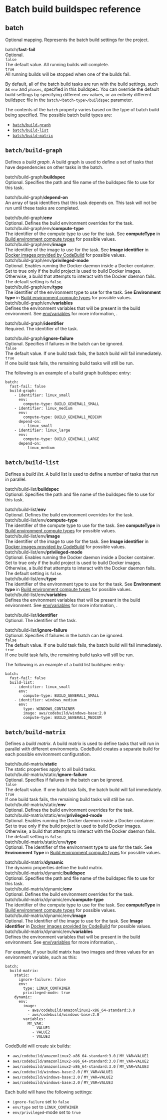 # Batch build buildspec reference<a name="batch-build-buildspec"></a>

## batch<a name="build-spec.batch"></a>

Optional mapping\. Represents the batch build settings for the project\.

batch/**fast\-fail**  
Optional\.     
`false`  
The default value\. All running builds will complete\.   
`true`  
All running builds will be stopped when one of the builds fail\.

By default, all of the batch build tasks are run with the build settings, such as `env` and `phases`, specified in this buildspec\. You can override the default build settings by specifying different `env` values, or an entirely different buildspec file in the `batch/<batch-type>/buildspec` parameter\.

The contents of the `batch` property varies based on the type of batch build being specified\. The possible batch build types are:
+ [`batch/build-graph`](#build-spec.batch.build-graph)
+ [`batch/build-list`](#build-spec.batch.build-list)
+ [`batch/build-matrix`](#build-spec.batch.build-matrix)

## `batch/build-graph`<a name="build-spec.batch.build-graph"></a>

Defines a *build graph*\. A build graph is used to define a set of tasks that have dependencies on other tasks in the batch\. 

batch/build\-graph/**buildspec**  
Optional\. Specifies the path and file name of the buildspec file to use for this task\.

batch/build\-graph/**depend\-on**  
An array of task identifiers that this task depends on\. This task will not be run until these tasks are completed\.

batch/build\-graph/**env**  
Optional\. Defines the build environment overrides for the task\.     
batch/build\-graph/env/**compute\-type**  
The identifier of the compute type to use for the task\. See **computeType** in [Build environment compute types](build-env-ref-compute-types.md) for possible values\.  
batch/build\-graph/env/**image**  
The identifier of the image to use for the task\. See **Image identifier** in [Docker images provided by CodeBuild](build-env-ref-available.md) for possible values\.  
batch/build\-graph/env/**privileged\-mode**  
Optional\. Enables running the Docker daemon inside a Docker container\. Set to true only if the build project is used to build Docker images\. Otherwise, a build that attempts to interact with the Docker daemon fails\. The default setting is `false`\.  
batch/build\-graph/env/**type**  
The identifier of the environment type to use for the task\. See **Environment type** in [Build environment compute types](build-env-ref-compute-types.md) for possible values\.  
batch/build\-graph/env/**variables**  
Defines the environment variables that will be present in the build environment\. See [env/variables](build-spec-ref.md#build-spec.env.variables) for more information, \.

batch/build\-graph/**identifier**  
Required\. The identifier of the task\.

batch/build\-graph/**ignore\-failure**  
Optional\. Specifies if failures in the batch can be ignored\.    
`false`  
The default value\. If one build task fails, the batch build will fail immediately\.   
`true`  
If one build task fails, the remaining build tasks will still be run\. 

The following is an example of a build graph buildspec entry:

```
batch:
  fast-fail: false
  build-graph:
    - identifier: linux_small
      env:
        compute-type: BUILD_GENERAL1_SMALL
    - identifier: linux_medium
      env:
        compute-type: BUILD_GENERAL1_MEDIUM
      depend-on:
        - linux_small
    - identifier: linux_large
      env:
        compute-type: BUILD_GENERAL1_LARGE
      depend-on:
        - linux_medium
```

## `batch/build-list`<a name="build-spec.batch.build-list"></a>

Defines a *build list*\. A build list is used to define a number of tasks that run in parallel\. 

batch/build\-list/**buildspec**  
Optional\. Specifies the path and file name of the buildspec file to use for this task\.

batch/build\-list/**env**  
Optional\. Defines the build environment overrides for the task\.     
batch/build\-list/env/**compute\-type**  
The identifier of the compute type to use for the task\. See **computeType** in [Build environment compute types](build-env-ref-compute-types.md) for possible values\.  
batch/build\-list/env/**image**  
The identifier of the image to use for the task\. See **Image identifier** in [Docker images provided by CodeBuild](build-env-ref-available.md) for possible values\.  
batch/build\-list/env/**privileged\-mode**  
Optional\. Enables running the Docker daemon inside a Docker container\. Set to true only if the build project is used to build Docker images\. Otherwise, a build that attempts to interact with the Docker daemon fails\. The default setting is `false`\.  
batch/build\-list/env/**type**  
The identifier of the environment type to use for the task\. See **Environment type** in [Build environment compute types](build-env-ref-compute-types.md) for possible values\.  
batch/build\-list/env/**variables**  
Defines the environment variables that will be present in the build environment\. See [env/variables](build-spec-ref.md#build-spec.env.variables) for more information, \.

batch/build\-list/**identifier**  
Optional\. The identifier of the task\.

batch/build\-list/**ignore\-failure**  
Optional\. Specifies if failures in the batch can be ignored\.    
`false`  
The default value\. If one build task fails, the batch build will fail immediately\.   
`true`  
If one build task fails, the remaining build tasks will still be run\. 

The following is an example of a build list buildspec entry:

```
batch:
  fast-fail: false
  build-list:
    - identifier: linux_small
      env:
        compute-type: BUILD_GENERAL1_SMALL
    - identifier: windows_medium
      env:
        type: WINDOWS_CONTAINER
        image: aws/codebuild/windows-base:2.0
        compute-type: BUILD_GENERAL1_MEDIUM
```

## `batch/build-matrix`<a name="build-spec.batch.build-matrix"></a>

Defines a *build matrix*\. A build matrix is used to define tasks that will run in parallel with different environments\. CodeBuild creates a separate build for each possible environment configuration\. 

batch/build\-matrix/**static**  
The static properties apply to all build tasks\.    
batch/build\-matrix/static/**ignore\-failure**  
Optional\. Specifies if failures in the batch can be ignored\.    
`false`  
The default value\. If one build task fails, the batch build will fail immediately\.   
`true`  
If one build task fails, the remaining build tasks will still be run\.   
batch/build\-matrix/static/**env**  
Optional\. Defines the build environment overrides for the task\.     
batch/build\-matrix/static/env/**privileged\-mode**  
Optional\. Enables running the Docker daemon inside a Docker container\. Set to true only if the build project is used to build Docker images\. Otherwise, a build that attempts to interact with the Docker daemon fails\. The default setting is `false`\.  
batch/build\-matrix/static/env/**type**  
Optional\. The identifier of the environment type to use for the task\. See **Environment Type** in [Build environment compute types](build-env-ref-compute-types.md) for possible values\.

batch/build\-matrix/**dynamic**  
The dynamic properties define the build matrix\.    
batch/build\-matrix/dynamic/**buildspec**  
Optional\. Specifies the path and file name of the buildspec file to use for this task\.  
batch/build\-matrix/dynamic/**env**  
Optional\. Defines the build environment overrides for the task\.     
batch/build\-matrix/dynamic/env/**compute\-type**  
The identifier of the compute type to use for the task\. See **computeType** in [Build environment compute types](build-env-ref-compute-types.md) for possible values\.  
batch/build\-matrix/dynamic/env/**image**  
Optional\. The identifier of the image to use for the task\. See **Image identifier** in [Docker images provided by CodeBuild](build-env-ref-available.md) for possible values\.  
batch/build\-matrix/dynamic/env/**variables**  
Defines the environment variables that will be present in the build environment\. See [env/variables](build-spec-ref.md#build-spec.env.variables) for more information, \.

For example, if your build matrix has two images and three values for an environment variable, such as this:

```
batch:
  build-matrix:
    static:
      ignore-failure: false
      env:
        type: LINUX_CONTAINER
        privileged-mode: true
    dynamic:
      env:
        image:
          - aws/codebuild/amazonlinux2-x86_64-standard:3.0
          - aws/codebuild/windows-base:2.0
        variables:
          MY_VAR:
            - VALUE1
            - VALUE2
            - VALUE3
```

CodeBuild will create six builds:
+ `aws/codebuild/amazonlinux2-x86_64-standard:3.0` / `MY_VAR=VALUE1`
+ `aws/codebuild/amazonlinux2-x86_64-standard:3.0` / `MY_VAR=VALUE2`
+ `aws/codebuild/amazonlinux2-x86_64-standard:3.0` / `MY_VAR=VALUE3`
+ `aws/codebuild/windows-base:2.0` / `MY_VAR=VALUE1`
+ `aws/codebuild/windows-base:2.0` / `MY_VAR=VALUE2`
+ `aws/codebuild/windows-base:2.0` / `MY_VAR=VALUE3`

Each build will have the following settings:
+ `ignore-failure` set to `false`
+ `env/type` set to `LINUX_CONTAINER`
+ `env/privileged`\-mode set to `true`